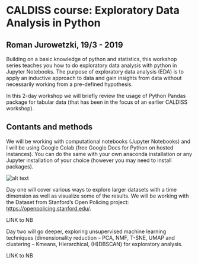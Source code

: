 # CALDISS course: Exploratory Data Analysis in Python 
## Roman Jurowetzki, 19/3 - 2019

Building on a basic knowledge of python and statistics, this workshop series teaches you how to do exploratory data analysis with python in Jupyter Notebooks. The purpose of exploratory data analysis (EDA) is to apply an inductive approach to data and gain insights from data without necessarily working from a pre-defined hypothesis.

In this 2-day workshop we will briefly review the usage of Python Pandas package for tabular data (that has been in the focus of an earlier CALDISS workshop).



## Contants and methods

We will be working with computational notebooks (Jupyter Notebooks) and I will be using Google Colab (free Google Docs for Python on hosted instances). You can do the same with your own anaconda installation or any Jupyter installation of your choice (however you may need to install packages).

![alt text](https://media.giphy.com/media/12bVDtXPOzYwda/giphy.gif)

Day one will cover various ways to explore larger datasets with a time dimension as well as visualize some of the results. We will be working with the Dataset from Stanford’s Open Policing project: https://openpolicing.stanford.edu/.

LINK to NB

Day two will go deeper, exploring unsupervised machine learning techniques (dimensionality reduction – PCA, NMF, T-SNE, UMAP and clustering – Kmeans, Hierarchical, (H)DBSCAN) for exploratory analysis.

LINK to NB
